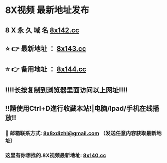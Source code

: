# 8X视频 最新地址发布 
## 8 X 永 久 域 名       [8x142.cc](https://xusesguea.14.xn--s9brj9c/home.html?channel=47869)
## ⭐️ 👉 最新地址 ：       [8x143.cc](https://xusesguea.14.xn--s9brj9c/home.html?channel=47869)
## ⭐️ 👉 备用地址 ：       [8x144.cc](https://xusesguea.14.xn--s9brj9c/home.html?channel=47869)
## ‼️‼️长按复制到浏览器里面访问以上网址‼️‼️
## ‼️請使用Ctrl+D進行收藏本站!|电脑/Ipad/手机在线播放‼️
### 📧 邮箱联系方式: 8x8xdizhi@gmail.com （发送任意内容获取最新地址）
### 这里有你想找的.8X视频最新地址:       [8x140.cc](https://xusesguea.14.xn--s9brj9c/home.html?channel=47869)
